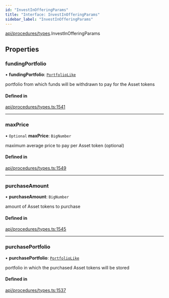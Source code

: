 ```yaml
---
id: "InvestInOfferingParams"
title: "Interface: InvestInOfferingParams"
sidebar_label: "InvestInOfferingParams"
---
```


[api/procedures/types](../../../../../modules/API/Procedures/Types/Types.md).InvestInOfferingParams

## Properties

### fundingPortfolio

• **fundingPortfolio**: [`PortfolioLike`](../../../../../modules/API/Entities/Types/Types.md#portfoliolike)

portfolio from which funds will be withdrawn to pay for the Asset tokens

#### Defined in

[api/procedures/types.ts:1541](https://github.com/PolymeshAssociation/polymesh-sdk/blob/c53723bab/src/api/procedures/types.ts#L1541)

___

### maxPrice

• `Optional` **maxPrice**: `BigNumber`

maximum average price to pay per Asset token (optional)

#### Defined in

[api/procedures/types.ts:1549](https://github.com/PolymeshAssociation/polymesh-sdk/blob/c53723bab/src/api/procedures/types.ts#L1549)

___

### purchaseAmount

• **purchaseAmount**: `BigNumber`

amount of Asset tokens to purchase

#### Defined in

[api/procedures/types.ts:1545](https://github.com/PolymeshAssociation/polymesh-sdk/blob/c53723bab/src/api/procedures/types.ts#L1545)

___

### purchasePortfolio

• **purchasePortfolio**: [`PortfolioLike`](../../../../../modules/API/Entities/Types/Types.md#portfoliolike)

portfolio in which the purchased Asset tokens will be stored

#### Defined in

[api/procedures/types.ts:1537](https://github.com/PolymeshAssociation/polymesh-sdk/blob/c53723bab/src/api/procedures/types.ts#L1537)
